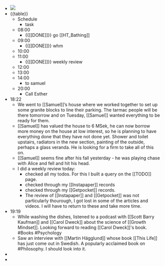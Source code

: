- ![](https://firebasestorage.googleapis.com/v0/b/firescript-577a2.appspot.com/o/imgs%2Fapp%2FDavidsroam%2FBvgNsfWzYc.png?alt=media&token=bc33dcb7-649a-4bb6-9e3b-05260e08e26e)
- {{table}}
    - Schedule
        - task
    - 08:00
        - {{[[DONE]]}} go [[HT_Bathing]]
    - 09:00
        - {{[[DONE]]}} whm
    - 10:00
    - 11:00
        - {{[[DONE]]}} weekly review
    - 12:00
    - 13:00
    - 14:00
        - to samuel
    - 20:00
        - Call Esther
- 18:22
    - We went to [[Samuel]]’s  house where we worked together to set up some granite blocks to line their parking. The tarmac people will be there tomorrow and on Tuesday, [[Samuel]] wanted everything to be ready for them.
    - [[Samuel]] has valued the house to 6 MSek, he can now borrow more money on the house at low interest, so he is planning to have everything done that they have not done yet. Shower and toilet upstairs, radiators in the new section, painting of the outside, perhaps a glass veranda. He is looking for a firm to take all of this on.
    - [[Samuel]] seems fine after his fall yesterday - he was playing chase with Alice and fell and hit his head. 
    - I did a weekly review today:
        - checked all my todos. For this I built a query on the [[TODO]] page. 
        - checked through my [[Instapaper]] records
        - checked through my [[Getpocket]] records.
        - The review of [[Instapaper]] and [[Getpocket]] was not particularly thourough, I got lost in some of the articles and videos. I will have to return to these and take more time.
- 19:19
    - While washing the dishes, listened to a podcast with [[Scott Barry Kaufman]] and [[Carol Dweck]] about the science of [[Growth Mindset]]. Looking forward to reading [[Carol Dweck]]'s book. #Books #Psychology
    - Saw an interview with [[Martin Hägglund]] whose book [[This Life]] has just come out in Swedish. A popularly acclaimed book on #Philosophy. I should look into it.
-  
- 
